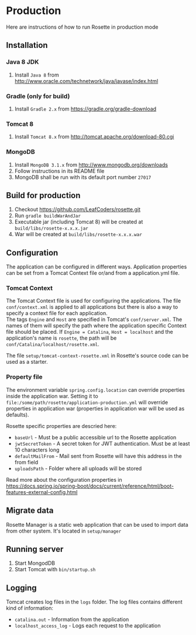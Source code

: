 # Production

Here are instructions of how to run Rosette in production mode

## Installation

### Java 8 JDK

1. Install `Java 8` from http://www.oracle.com/technetwork/java/javase/index.html


### Gradle (only for build)

1. Install `Gradle 2.x` from https://gradle.org/gradle-download


### Tomcat 8

1. Install `Tomcat 8.x` from http://tomcat.apache.org/download-80.cgi


### MongoDB

1. Install `MongoDB 3.1.x` from http://www.mongodb.org/downloads
2. Follow instructions in its README file
3. MongoDB shall be run with its default port number `27017`


## Build for production

1. Checkout https://github.com/LeafCoders/rosette.git
2. Run `gradle buildWarAndJar`
3. Executable jar (including Tomcat 8) will be created at `build/libs/rosette-x.x.x.jar`
4. War will be created at `build/libs/rosette-x.x.x.war`


## Configuration

The application can be configured in different ways. Application properties can be set from a
Tomcat Context file or/and from a application.yml file. 

### Tomcat Context

The Tomcat Context file is used for configuring the applications. The file `conf/context.xml`
is applied to all applications but there is also a way to specify a context file for each
application.  
The tags `Engine` and `Host` are specified in Tomcat's `conf/server.xml`. The names of them will specify
the path where the application specific Context file should be placed. If `Engine = Catalina`, `Host = localhost`
and the application's name is `rosette`, the path will be `conf/Catalina/localhost/rosette.xml`.  
  
The file `setup/tomcat-context-rosette.xml` in Rosette's source code can be used as a starter.  

### Property file

The environment variable `spring.config.location` can override properties inside the application war.
Setting it to `file:/some/path/rosette/application-production.yml` will override properties in
application war (properties in application war will be used as defaults).

Rosette specific properties are descried here:

- `baseUrl` - Must be a public accessible url to the Rosette application
- `jwtSecretToken` - A secret token for JWT authentication. Must be at least 10 characters long
- `defaultMailFrom` - Mail sent from Rosette will have this address in the from field 
- `uploadsPath` - Folder where all uploads will be stored 

Read more about the configuration properties in https://docs.spring.io/spring-boot/docs/current/reference/html/boot-features-external-config.html


## Migrate data

Rosette Manager is a static web application that can be used to import data from other system. It's located in `setup/manager`


## Running server

1. Start MongodDB
2. Start Tomcat with `bin/startup.sh`

## Logging

Tomcat creates log files in the `logs` folder. The log files contains different kind of information:

- `catalina.out` - Information from the application
- `localhost_access_log` - Logs each request to the application

